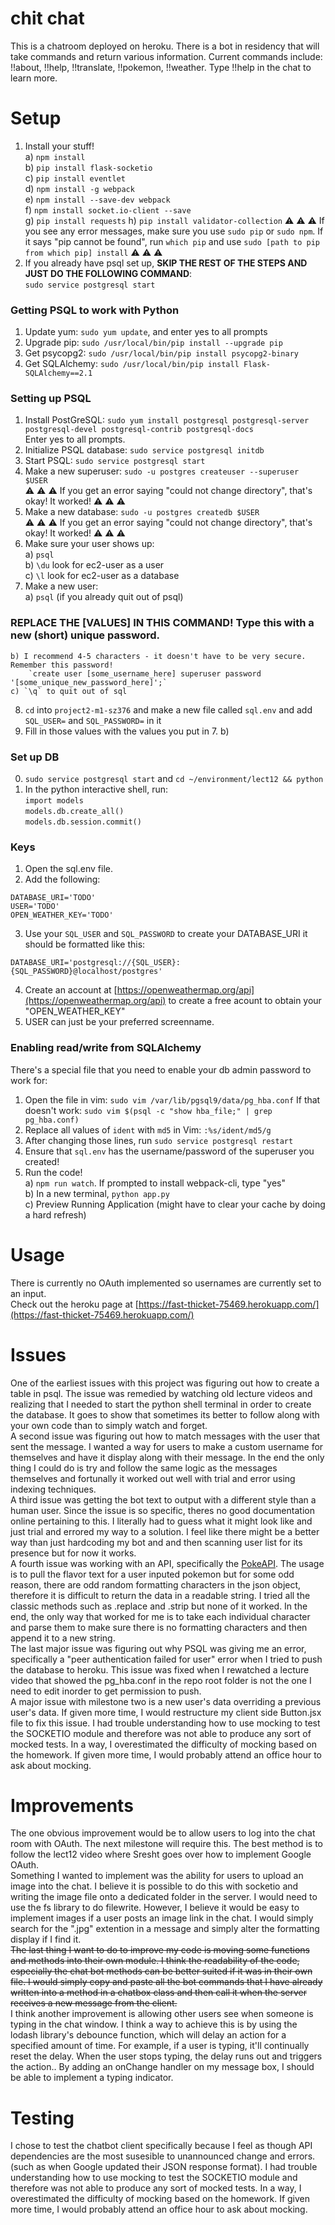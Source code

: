 # chit chat

This is a chatroom deployed on heroku. There is a bot in residency that will take commands and return various information. Current commands include: !!about, !!help, !!translate, !!pokemon, !!weather. Type !!help in the chat to learn more.

# Setup
 1. Install your stuff!    
  a) `npm install`    
  b) `pip install flask-socketio`    
  c) `pip install eventlet`    
  d) `npm install -g webpack`    
  e) `npm install --save-dev webpack`    
  f) `npm install socket.io-client --save`    
  g) `pip install requests`
  h) `pip install validator-collection`
:warning: :warning: :warning: If you see any error messages, make sure you use `sudo pip` or `sudo npm`. If it says "pip cannot be found", run `which pip` and use `sudo [path to pip from which pip] install` :warning: :warning: :warning:    
2. If you already have psql set up, **SKIP THE REST OF THE STEPS AND JUST DO THE FOLLOWING COMMAND**:   
`sudo service postgresql start`    
  
### Getting PSQL to work with Python  
  
1. Update yum: `sudo yum update`, and enter yes to all prompts    
2. Upgrade pip: `sudo /usr/local/bin/pip install --upgrade pip`  
3. Get psycopg2: `sudo /usr/local/bin/pip install psycopg2-binary`    
4. Get SQLAlchemy: `sudo /usr/local/bin/pip install Flask-SQLAlchemy==2.1`    
  
### Setting up PSQL  
  
1. Install PostGreSQL: `sudo yum install postgresql postgresql-server postgresql-devel postgresql-contrib postgresql-docs`    
    Enter yes to all prompts.    
2. Initialize PSQL database: `sudo service postgresql initdb`    
3. Start PSQL: `sudo service postgresql start`    
4. Make a new superuser: `sudo -u postgres createuser --superuser $USER`    
    :warning: :warning: :warning: If you get an error saying "could not change directory", that's okay! It worked! :warning: :warning: :warning:    
5. Make a new database: `sudo -u postgres createdb $USER`    
        :warning: :warning: :warning: If you get an error saying "could not change directory", that's okay! It worked! :warning: :warning: :warning:    
6. Make sure your user shows up:    
    a) `psql`    
    b) `\du` look for ec2-user as a user    
    c) `\l` look for ec2-user as a database    
7. Make a new user:    
    a) `psql` (if you already quit out of psql)    
### REPLACE THE [VALUES] IN THIS COMMAND! Type this with a new (short) unique password.   
    b) I recommend 4-5 characters - it doesn't have to be very secure. Remember this password!  
        `create user [some_username_here] superuser password '[some_unique_new_password_here]';`    
    c) `\q` to quit out of sql    
8. `cd` into `project2-m1-sz376` and make a new file called `sql.env` and add `SQL_USER=` and `SQL_PASSWORD=` in it  
9. Fill in those values with the values you put in 7. b)  

### Set up DB  

0. `sudo service postgresql start` and `cd ~/environment/lect12 && python`  
1. In the python interactive shell, run:  
	`import models`  
	`models.db.create_all()`  
	`models.db.session.commit()`  

### Keys

1. Open the sql.env file.
2. Add the following:
```
DATABASE_URI='TODO'
USER='TODO'
OPEN_WEATHER_KEY='TODO'
```
3. Use your `SQL_USER` and `SQL_PASSWORD` to create your DATABASE_URI it should be formatted like this: 
```
DATABASE_URI='postgresql://{SQL_USER}:{SQL_PASSWORD}@localhost/postgres'
```
4. Create an account at [https://openweathermap.org/api](https://openweathermap.org/api) to create a free acount to obtain your "OPEN_WEATHER_KEY"
5. USER can just be your preferred screenname.
  
### Enabling read/write from SQLAlchemy  
There's a special file that you need to enable your db admin password to work for:  
1. Open the file in vim: `sudo vim /var/lib/pgsql9/data/pg_hba.conf`
If that doesn't work: `sudo vim $(psql -c "show hba_file;" | grep pg_hba.conf)`  
2. Replace all values of `ident` with `md5` in Vim: `:%s/ident/md5/g`  
3. After changing those lines, run `sudo service postgresql restart`  
4. Ensure that `sql.env` has the username/password of the superuser you created!  
5. Run the code!    
  a) `npm run watch`. If prompted to install webpack-cli, type "yes"    
  b) In a new terminal, `python app.py`    
  c) Preview Running Application (might have to clear your cache by doing a hard refresh)    

# Usage
There is currently no OAuth implemented so usernames are currently set to an input.<br>
Check out the heroku page at [https://fast-thicket-75469.herokuapp.com/](https://fast-thicket-75469.herokuapp.com/)

# Issues
One of the earliest issues with this project was figuring out how to create a table in psql. The issue was remedied by watching old lecture videos and realizing that I needed to start the python shell terminal in order to create the database. It goes to show that sometimes its better to follow along with your own code than to simply watch and forget. <br>
A second issue was figuring out how to match messages with the user that sent the message. I wanted a way for users to make a custom username for themselves and have it display along with their message. In the end the only thing I could do is try and follow the same logic as the messages themselves and fortunally it worked out well with trial and error using indexing techniques. <br>
A third issue was getting the bot text to output with a different style than a human user. Since the issue is so specific, theres no good documentation online pertaining to this. I literally had to guess what it might look like and just trial and errored my way to a solution. I feel like there might be a better way than just hardcoding my bot and and then scanning user list for its presence but for now it works. <br>
A fourth issue was working with an API, specifically the [PokeAPI](https://pokeapi.co/). The usage is to pull the flavor text for a user inputed pokemon but for some odd reason, there are odd random formatting characters in the json object, therefore it is difficult to return the data in a readable string. I tried all the classic methods such as .replace and .strip but none of it worked. In the end, the only way that worked for me is to take each individual character and parse them to make sure there is no formatting characters and then append it to a new string. <br>
The last major issue was figuring out why PSQL was giving me an error, specifically a "peer authentication failed for user" error when I tried to push the database to heroku. This issue was fixed when I rewatched a lecture video that showed the pg_hba.conf in the repo root folder is not the one I need to edit inorder to get permission to push.<br>
A major issue with milestone two is a new user's data overriding a previous user's data. If given more time, I would restructure my client side Button.jsx file to fix this issue.
I had trouble understanding how to use mocking to test the SOCKETIO module and therefore was not able to produce any sort of mocked tests. In a way, I overestimated the difficulty of mocking based on the homework. If given more time, I would probably attend an office hour to ask about mocking.

# Improvements
The one obvious improvement would be to allow users to log into the chat room with OAuth. The next milestone will require this. The best method is to follow the lect12 video where Sresht goes over how to implement Google OAuth.<br>
Something I wanted to implement was the ability for users to upload an image into the chat. I believe it is possible to do this with socketio and writing the image file onto a dedicated folder in the server. I would need to use the fs library to do filewrite. However, I believe it would be easy to implement images if a user posts an image link in the chat. I would simply search for the ".jpg" extention in a message and simply alter the formatting display if I find it. <br>
~~The last thing I want to do to improve my code is moving some functions and methods into their own module. I think the readability of the code, especially the chat bot methods can be better suited if it was in their own file. I would simply copy and paste all the bot commands that I have already written into a method in a chatbox class and then call it when the server receives a new message from the client.~~ <br>
I think another improvement is allowing other users see when someone is typing in the chat window. I think a way to achieve this is by using the lodash library's debounce function, which will delay an action for a specified amount of time. For example, if a user is typing, it'll continually reset the delay. When the user stops typing, the delay runs out and triggers the action.. By adding an onChange handler on my message box, I should be able to implement a typing indicator. <br>

# Testing
I chose to test the chatbot client specifically because I feel as though API dependencies are the most susesible to unannounced change and errors. (such as when Google updated their JSON response format). I had trouble understanding how to use mocking to test the SOCKETIO module and therefore was not able to produce any sort of mocked tests. In a way, I overestimated the difficulty of mocking based on the homework. If given more time, I would probably attend an office hour to ask about mocking.